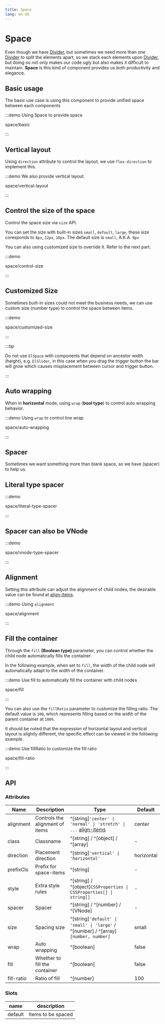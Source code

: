 ```yaml
---
title: Space
lang: en-US
---
```


# Space

Even though we have [Divider](/en-US/component/divider), but sometimes we need more than one [Divider](/en-US/component/divider) to split the elements apart, so we stack each elements upon [Divider](/en-US/component/divider), but doing so not only makes our code ugly but also makes it difficult to maintain. **Space** is this kind of component provides us both productivity and elegance.

## Basic usage

The basic use case is using this component to provide unified space between each components

:::demo Using Space to provide space

space/basic

:::

## Vertical layout

Using `direction` attribute to control the layout, we use `flex-direction` to implement this.

:::demo We also provide vertical layout.

space/vertical-layout

:::

## Control the size of the space

Control the space size via `size` API.

You can set the size with built-in sizes `small`, `default`, `large`, these size coresponds to `8px`, `12px`, `16px`. The default size is `small`, A.K.A. `8px`

You can also using customized size to override it. Refer to the next part.

:::demo

space/control-size

:::

## Customized Size

Sometimes built-in sizes could not meet the business needs, we can use custom size (number type) to control the space between items.

:::demo

space/customized-size

:::

:::tip

Do not use `ElSpace` with components that depend on ancestor width (height), e.g. `ElSlider`, in this case when you drag the trigger button the bar will grow which causes misplacement between cursor and trigger button.

:::

## Auto wrapping

When in **horizontal** mode, using `wrap` (**bool type**) to control auto wrapping behavior.

:::demo Using `wrap` to control line wrap

space/auto-wrapping

:::

## Spacer

Sometimes we want something more than blank space, so we have (spacer) to help us.

## Literal type spacer

:::demo

space/literal-type-spacer

:::

## Spacer can also be VNode

:::demo

space/vnode-type-spacer

:::

## Alignment

Setting this attribute can adjust the alignment of child nodes, the desirable value can be found at [align-items](https://developer.mozilla.org/en-US/docs/Web/CSS/align-items).

:::demo Using `alignment`

space/alignment

:::

## Fill the container

Through the `fill` **(Boolean type)** parameter, you can control whether the child node automatically fills the container.

In the following example, when set to `fill`, the width of the child node will automatically adapt to the width of the container.

:::demo Use fill to automatically fill the container with child nodes

space/fill

:::

You can also use the `fillRatio` parameter to customize the filling ratio. The default value is `100`, which represents filling based on the width of the parent container at `100%`.

It should be noted that the expression of horizontal layout and vertical layout is slightly different, the specific effect can be viewed in the following example.

:::demo Use fillRatio to customize the fill ratio

space/fill-ratio

:::

## API

### Attributes

| Name       | Description                     | Type                                                                                                                            | Default    |
| ---------- | ------------------------------- | ------------------------------------------------------------------------------------------------------------------------------- | ---------- |
| alignment  | Controls the alignment of items | ^[string]`'center' \| 'normal' \| 'stretch' \| ...` [align-items](https://developer.mozilla.org/en-US/docs/Web/CSS/align-items) | center     |
| class      | Classname                       | ^[string] / ^[object] / ^[array]                                                                                                           | -          |
| direction  | Placement direction             | ^[string]`'vertical' \| 'horizontal'`                                                                                           | horizontal |
| prefixCls  | Prefix for space-items          | ^[string]                                                                                                                       | -          |
| style      | Extra style rules               | ^[string] / ^[object]`CSSProperties \| CSSProperties[] \| string[]`                                                             | -          |
| spacer     | Spacer                          | ^[string] / ^[number] / ^[VNode]                                                                                                | -          |
| size       | Spacing size                    | ^[string]`'default' \| 'small' \| 'large'` / ^[number] / ^[array]`[number, number]`                                             | small      |
| wrap       | Auto wrapping                   | ^[boolean]                                                                                                                      | false      |
| fill       | Whether to fill the container   | ^[boolean]                                                                                                                      | false      |
| fill-ratio | Ratio of fill                   | ^[number]                                                                                                                       | 100        |

### Slots

| name    | description        |
| ------- | ------------------ |
| default | Items to be spaced |
